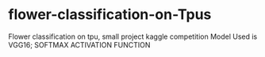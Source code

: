 # flower-classification-on-Tpus
Flower classification on tpu, small project kaggle competition
Model Used is VGG16;
SOFTMAX ACTIVATION FUNCTION


